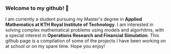 ### Welcome to my github! 👋

I am currently a student pursuing my Master's degree in **Applied Mathematics at KTH Royal Institute of Technology**. I am interested in solving complex mathematical problems using models and algorhitms, with a special interest in **Operations Research and Financial Simulation**. This github page is a compilation of some of the projects I have been working on at school or on my spare time. Hope you enjoy!

<!--
**danielzliu/danielzliu** is a ✨ _special_ ✨ repository because its `README.md` (this file) appears on your GitHub profile.

Here are some ideas to get you started:

- 🔭 I’m currently working on ...
- 🌱 I’m currently learning ...
- 👯 I’m looking to collaborate on ...
- 🤔 I’m looking for help with ...
- 💬 Ask me about ...
- 📫 How to reach me: ...
- 😄 Pronouns: ...
- ⚡ Fun fact: ...
-->
